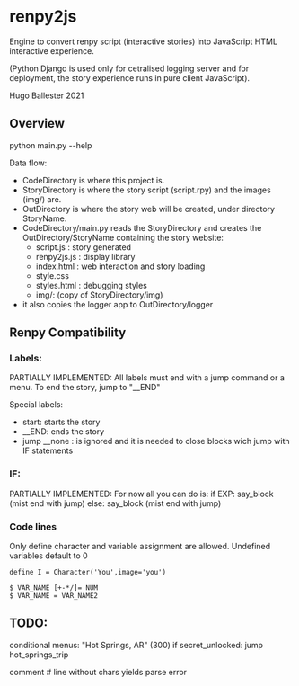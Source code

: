 # renpy2js

Engine to convert renpy script (interactive stories) into JavaScript HTML interactive experience.

(Python Django is used only for cetralised logging server and for deployment, the story experience runs in pure client JavaScript).

Hugo Ballester 2021

## Overview

python main.py --help

Data flow:
  * CodeDirectory is where this project is. 
  * StoryDirectory is where the story script (script.rpy) and the images (img/) are.
  * OutDirectory is where the story web will be created, under directory StoryName.
  * CodeDirectory/main.py reads the StoryDirectory and creates the OutDirectory/StoryName containing the story website:
    * script.js : story generated
    * renpy2js.js : display library
    * index.html : web interaction and story loading
    * style.css
    * styles.html : debugging styles
    * img/: (copy of StoryDirectory/img)
  * it also copies the logger app to OutDirectory/logger


## Renpy Compatibility
### Labels:

PARTIALLY IMPLEMENTED:
All labels must end with a jump command or a menu. To end the story, jump to "__END"

Special labels:

* start: starts the story
* __END: ends the story
* jump __none : is ignored and it is needed to close blocks wich jump with IF statements

### IF:

PARTIALLY IMPLEMENTED:
For now all you can do is:
if EXP:
say_block (mist end with jump)
else:
say_block (mist end with jump)

### Code lines

Only define character and variable assignment are allowed. Undefined variables default to 0

```
define I = Character('You',image='you')

$ VAR_NAME [+-*/]= NUM
$ VAR_NAME = VAR_NAME2
```

## TODO:

conditional menus:
"Hot Springs, AR" (300) if secret_unlocked:
        jump hot_springs_trip

comment # line without chars yields parse error